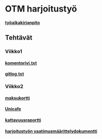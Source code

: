 # OTM harjoitustyö
#### [työaikakirjanpito](https://github.com/idaliisa/otm-harjoitustyo/blob/master/tyoaikakirjanpito.md)
## Tehtävät
### Viikko1
#### [komentorivi.txt](https://github.com/idaliisa/otm-harjoitustyo/blob/master/laskarit/viikko1/komentorivi.txt)
#### [gitlog.txt](https://github.com/idaliisa/otm-harjoitustyo/blob/master/laskarit/viikko1/gitlog.txt)
### Viikko2
#### [maksukortti](https://github.com/idaliisa/otm-harjoitustyo/tree/master/laskarit/viikko2/Maksukortti)
#### [Unicafe](https://github.com/idaliisa/otm-harjoitustyo/tree/master/laskarit/viikko2/Unicafe)
#### [kattavuusraportti](https://github.com/idaliisa/otm-harjoitustyo/blob/master/laskarit/viikko2/Kattavuusaportti.png)
#### [harjoitustyön vaatimusmäärittelydokumentti](https://github.com/idaliisa/otm-harjoitustyo/blob/master/dokumentointi/vaatimusmaarittely.md)

